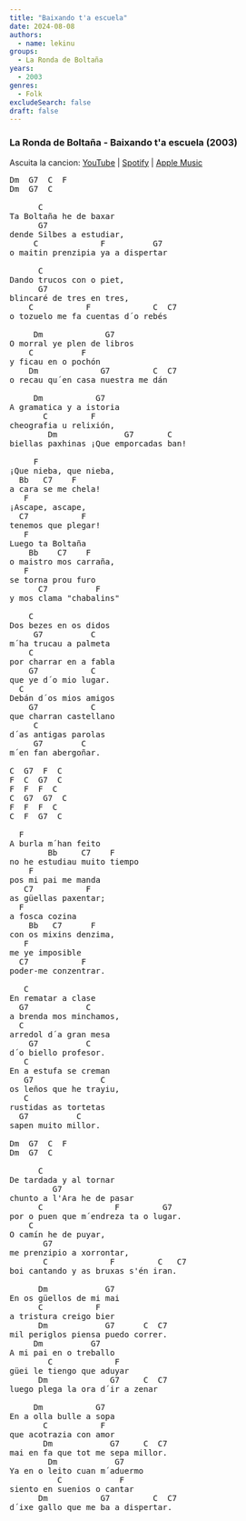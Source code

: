 ```yaml
---
title: "Baixando t'a escuela"
date: 2024-08-08
authors:
  - name: lekinu
groups:
  - La Ronda de Boltaña
years:
  - 2003 
genres:
  - Folk
excludeSearch: false
draft: false
---
```


### La Ronda de Boltaña - Baixando t'a escuela (2003)

Ascuita la cancion: [YouTube](https://www.youtube.com/watch?v=fwfx3MgzrSA) | [Spotify](https://open.spotify.com/track/7lWb8yFWGC4IxI236NAZ9h?si=75b7ea6fb55d4af0) | [Apple Music](https://music.apple.com/sv/album/baxando-ta-escuela/1475778449?i=1475778452)

<pre>
Dm  G7  C  F
Dm  G7  C

      C
Ta Boltaña he de baxar
      G7
dende Silbes a estudiar,
     C             F          G7
o maitin prenzipia ya a dispertar

      C
Dando trucos con o piet,
      G7
blincaré de tres en tres,
    C           F             C  C7
o tozuelo me fa cuentas d´o rebés

     Dm             G7
O morral ye plen de libros
    C          F
y ficau en o pochón
    Dm             G7         C  C7
o recau qu´en casa nuestra me dán

     Dm           G7
A gramatica y a istoria
       C         F
cheografia u relixión,
        Dm              G7       C
biellas paxhinas ¡Que emporcadas ban!

     F
¡Que nieba, que nieba,
  Bb   C7    F
a cara se me chela!
   F
¡Ascape, ascape,
  C7           F
tenemos que plegar!
   F
Luego ta Boltaña
    Bb    C7    F
o maistro mos carraña,
   F
se torna prou furo
      C7          F
y mos clama "chabalins"

    C
Dos bezes en os didos
     G7          C
m´ha trucau a palmeta
    C
por charrar en a fabla
    G7           C
que ye d´o mio lugar.
  C
Debán d´os mios amigos
    G7           C
que charran castellano
     C
d´as antigas parolas
     G7        C
m´en fan abergoñar.

C  G7  F  C
F  C  G7  C
F  F  F  C
C  G7  G7  C
F  F  F  C
C  F  G7  C

  F
A burla m´han feito
        Bb     C7    F
no he estudiau muito tiempo
    F
pos mi pai me manda
   C7           F
as güellas paxentar;
  F
a fosca cozina
    Bb   C7      F
con os mixins denzima,
   F
me ye imposible
  C7           F
poder-me conzentrar.

   C
En rematar a clase
  G7            C
a brenda mos minchamos,
  C
arredol d´a gran mesa
    G7          C
d´o biello profesor.
   C
En a estufa se creman
   G7              C
os leños que he trayiu,
   C
rustidas as tortetas
  G7          C
sapen muito millor.

Dm  G7  C  F
Dm  G7  C

      C
De tardada y al tornar
         G7
chunto a l'Ara he de pasar
      C               F         G7
por o puen que m´endreza ta o lugar.
    C
O camín he de puyar,
       G7
me prenzipio a xorrontar,
       C             F         C   C7
boi cantando y as bruxas s'én iran.

      Dm            G7
En os güellos de mi mai
      C           F
a tristura creigo bier
      Dm            G7      C  C7
mil periglos piensa puedo correr.
     Dm          G7
A mi pai en o treballo
        C             F
güei le tiengo que aduyar
      Dm             G7     C  C7 
luego plega la ora d´ir a zenar

     Dm           G7
En a olla bulle a sopa
       C           F
que acotrazia con amor
       Dm            G7     C  C7
mai en fa que tot me sepa millor.
        Dm            G7
Ya en o leito cuan m´aduermo
          C            F
siento en suenios o cantar
      Dm           G7         C  C7
d´ixe gallo que me ba a dispertar.
</pre>
